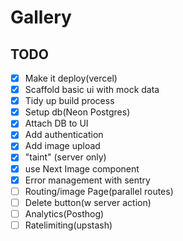 # Gallery

## TODO

- [x] Make it deploy(vercel)
- [x] Scaffold basic ui with mock data
- [x] Tidy up build process
- [x] Setup db(Neon Postgres)
- [x] Attach DB to UI
- [x] Add authentication
- [x] Add image upload
- [x] "taint" (server only)
- [x] use Next Image component
- [x] Error management with sentry
- [ ] Routing/image Page(parallel routes)
- [ ] Delete button(w server action)
- [ ] Analytics(Posthog)
- [ ] Ratelimiting(upstash)
